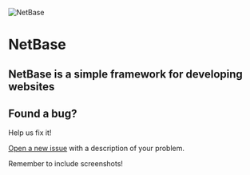 ![NetBase](https://github.com/4UPanElektryk/NetBase/assets/80508394/c341fbed-818b-407f-940e-b246c5c6a6da)
# NetBase
## NetBase is a simple framework for developing websites

## Found a bug?
Help us fix it!

[Open a new issue](https://github.com/4UPanElektryk/NetBase/issues/new) with a description of your problem.

Remember to include screenshots!
